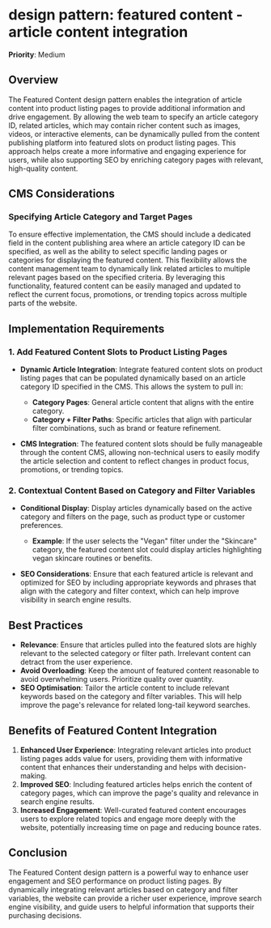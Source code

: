 
# design pattern: featured content - article content integration

**Priority**: Medium

## Overview

The Featured Content design pattern enables the integration of article content into product listing pages to provide additional information and drive engagement. By allowing the web team to specify an article category ID, related articles, which may contain richer content such as images, videos, or interactive elements, can be dynamically pulled from the content publishing platform into featured slots on product listing pages. This approach helps create a more informative and engaging experience for users, while also supporting SEO by enriching category pages with relevant, high-quality content.

## CMS Considerations

### Specifying Article Category and Target Pages

To ensure effective implementation, the CMS should include a dedicated field in the content publishing area where an article category ID can be specified, as well as the ability to select specific landing pages or categories for displaying the featured content. This flexibility allows the content management team to dynamically link related articles to multiple relevant pages based on the specified criteria. By leveraging this functionality, featured content can be easily managed and updated to reflect the current focus, promotions, or trending topics across multiple parts of the website.

## Implementation Requirements

### 1. Add Featured Content Slots to Product Listing Pages

- **Dynamic Article Integration**: Integrate featured content slots on product listing pages that can be populated dynamically based on an article category ID specified in the CMS. This allows the system to pull in:
  - **Category Pages**: General article content that aligns with the entire category.
  - **Category + Filter Paths**: Specific articles that align with particular filter combinations, such as brand or feature refinement.

- **CMS Integration**: The featured content slots should be fully manageable through the content CMS, allowing non-technical users to easily modify the article selection and content to reflect changes in product focus, promotions, or trending topics.

### 2. Contextual Content Based on Category and Filter Variables

- **Conditional Display**: Display articles dynamically based on the active category and filters on the page, such as product type or customer preferences.
  - **Example**: If the user selects the "Vegan" filter under the "Skincare" category, the featured content slot could display articles highlighting vegan skincare routines or benefits.

- **SEO Considerations**: Ensure that each featured article is relevant and optimized for SEO by including appropriate keywords and phrases that align with the category and filter context, which can help improve visibility in search engine results.

## Best Practices

- **Relevance**: Ensure that articles pulled into the featured slots are highly relevant to the selected category or filter path. Irrelevant content can detract from the user experience.
- **Avoid Overloading**: Keep the amount of featured content reasonable to avoid overwhelming users. Prioritize quality over quantity.
- **SEO Optimisation**: Tailor the article content to include relevant keywords based on the category and filter variables. This will help improve the page's relevance for related long-tail keyword searches.

## Benefits of Featured Content Integration

1. **Enhanced User Experience**: Integrating relevant articles into product listing pages adds value for users, providing them with informative content that enhances their understanding and helps with decision-making.
2. **Improved SEO**: Including featured articles helps enrich the content of category pages, which can improve the page's quality and relevance in search engine results.
3. **Increased Engagement**: Well-curated featured content encourages users to explore related topics and engage more deeply with the website, potentially increasing time on page and reducing bounce rates.

## Conclusion

The Featured Content design pattern is a powerful way to enhance user engagement and SEO performance on product listing pages. By dynamically integrating relevant articles based on category and filter variables, the website can provide a richer user experience, improve search engine visibility, and guide users to helpful information that supports their purchasing decisions.
